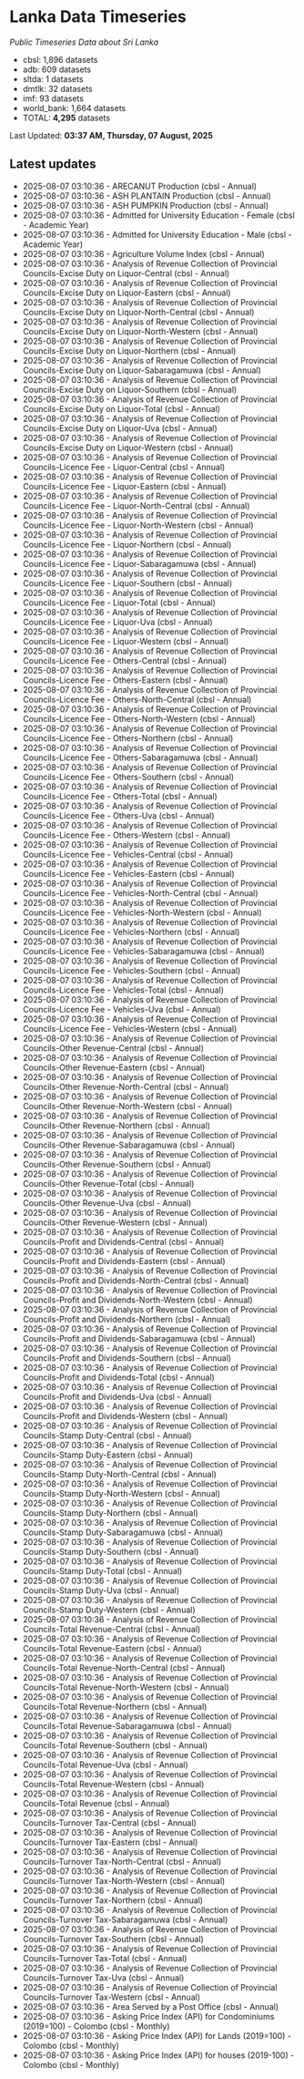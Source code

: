 # Lanka Data Timeseries
*Public Timeseries Data about Sri Lanka*

* cbsl: 1,896 datasets
* adb: 609 datasets
* sltda: 1 datasets
* dmtlk: 32 datasets
* imf: 93 datasets
* world_bank: 1,664 datasets
* TOTAL: **4,295** datasets

Last Updated: **03:37 AM, Thursday, 07 August, 2025**

## Latest updates

* 2025-08-07 03:10:36 - ARECANUT Production (cbsl - Annual)
* 2025-08-07 03:10:36 - ASH PLANTAIN Production (cbsl - Annual)
* 2025-08-07 03:10:36 - ASH PUMPKIN Production (cbsl - Annual)
* 2025-08-07 03:10:36 - Admitted for University Education - Female (cbsl - Academic Year)
* 2025-08-07 03:10:36 - Admitted for University Education - Male (cbsl - Academic Year)
* 2025-08-07 03:10:36 - Agriculture Volume Index (cbsl - Annual)
* 2025-08-07 03:10:36 - Analysis of Revenue Collection of Provincial Councils-Excise Duty on Liquor-Central (cbsl - Annual)
* 2025-08-07 03:10:36 - Analysis of Revenue Collection of Provincial Councils-Excise Duty on Liquor-Eastern (cbsl - Annual)
* 2025-08-07 03:10:36 - Analysis of Revenue Collection of Provincial Councils-Excise Duty on Liquor-North-Central (cbsl - Annual)
* 2025-08-07 03:10:36 - Analysis of Revenue Collection of Provincial Councils-Excise Duty on Liquor-North-Western (cbsl - Annual)
* 2025-08-07 03:10:36 - Analysis of Revenue Collection of Provincial Councils-Excise Duty on Liquor-Northern (cbsl - Annual)
* 2025-08-07 03:10:36 - Analysis of Revenue Collection of Provincial Councils-Excise Duty on Liquor-Sabaragamuwa (cbsl - Annual)
* 2025-08-07 03:10:36 - Analysis of Revenue Collection of Provincial Councils-Excise Duty on Liquor-Southern (cbsl - Annual)
* 2025-08-07 03:10:36 - Analysis of Revenue Collection of Provincial Councils-Excise Duty on Liquor-Total (cbsl - Annual)
* 2025-08-07 03:10:36 - Analysis of Revenue Collection of Provincial Councils-Excise Duty on Liquor-Uva (cbsl - Annual)
* 2025-08-07 03:10:36 - Analysis of Revenue Collection of Provincial Councils-Excise Duty on Liquor-Western (cbsl - Annual)
* 2025-08-07 03:10:36 - Analysis of Revenue Collection of Provincial Councils-Licence Fee - Liquor-Central (cbsl - Annual)
* 2025-08-07 03:10:36 - Analysis of Revenue Collection of Provincial Councils-Licence Fee - Liquor-Eastern (cbsl - Annual)
* 2025-08-07 03:10:36 - Analysis of Revenue Collection of Provincial Councils-Licence Fee - Liquor-North-Central (cbsl - Annual)
* 2025-08-07 03:10:36 - Analysis of Revenue Collection of Provincial Councils-Licence Fee - Liquor-North-Western (cbsl - Annual)
* 2025-08-07 03:10:36 - Analysis of Revenue Collection of Provincial Councils-Licence Fee - Liquor-Northern (cbsl - Annual)
* 2025-08-07 03:10:36 - Analysis of Revenue Collection of Provincial Councils-Licence Fee - Liquor-Sabaragamuwa (cbsl - Annual)
* 2025-08-07 03:10:36 - Analysis of Revenue Collection of Provincial Councils-Licence Fee - Liquor-Southern (cbsl - Annual)
* 2025-08-07 03:10:36 - Analysis of Revenue Collection of Provincial Councils-Licence Fee - Liquor-Total (cbsl - Annual)
* 2025-08-07 03:10:36 - Analysis of Revenue Collection of Provincial Councils-Licence Fee - Liquor-Uva (cbsl - Annual)
* 2025-08-07 03:10:36 - Analysis of Revenue Collection of Provincial Councils-Licence Fee - Liquor-Western (cbsl - Annual)
* 2025-08-07 03:10:36 - Analysis of Revenue Collection of Provincial Councils-Licence Fee - Others-Central (cbsl - Annual)
* 2025-08-07 03:10:36 - Analysis of Revenue Collection of Provincial Councils-Licence Fee - Others-Eastern (cbsl - Annual)
* 2025-08-07 03:10:36 - Analysis of Revenue Collection of Provincial Councils-Licence Fee - Others-North-Central (cbsl - Annual)
* 2025-08-07 03:10:36 - Analysis of Revenue Collection of Provincial Councils-Licence Fee - Others-North-Western (cbsl - Annual)
* 2025-08-07 03:10:36 - Analysis of Revenue Collection of Provincial Councils-Licence Fee - Others-Northern (cbsl - Annual)
* 2025-08-07 03:10:36 - Analysis of Revenue Collection of Provincial Councils-Licence Fee - Others-Sabaragamuwa (cbsl - Annual)
* 2025-08-07 03:10:36 - Analysis of Revenue Collection of Provincial Councils-Licence Fee - Others-Southern (cbsl - Annual)
* 2025-08-07 03:10:36 - Analysis of Revenue Collection of Provincial Councils-Licence Fee - Others-Total (cbsl - Annual)
* 2025-08-07 03:10:36 - Analysis of Revenue Collection of Provincial Councils-Licence Fee - Others-Uva (cbsl - Annual)
* 2025-08-07 03:10:36 - Analysis of Revenue Collection of Provincial Councils-Licence Fee - Others-Western (cbsl - Annual)
* 2025-08-07 03:10:36 - Analysis of Revenue Collection of Provincial Councils-Licence Fee - Vehicles-Central (cbsl - Annual)
* 2025-08-07 03:10:36 - Analysis of Revenue Collection of Provincial Councils-Licence Fee - Vehicles-Eastern (cbsl - Annual)
* 2025-08-07 03:10:36 - Analysis of Revenue Collection of Provincial Councils-Licence Fee - Vehicles-North-Central (cbsl - Annual)
* 2025-08-07 03:10:36 - Analysis of Revenue Collection of Provincial Councils-Licence Fee - Vehicles-North-Western (cbsl - Annual)
* 2025-08-07 03:10:36 - Analysis of Revenue Collection of Provincial Councils-Licence Fee - Vehicles-Northern (cbsl - Annual)
* 2025-08-07 03:10:36 - Analysis of Revenue Collection of Provincial Councils-Licence Fee - Vehicles-Sabaragamuwa (cbsl - Annual)
* 2025-08-07 03:10:36 - Analysis of Revenue Collection of Provincial Councils-Licence Fee - Vehicles-Southern (cbsl - Annual)
* 2025-08-07 03:10:36 - Analysis of Revenue Collection of Provincial Councils-Licence Fee - Vehicles-Total (cbsl - Annual)
* 2025-08-07 03:10:36 - Analysis of Revenue Collection of Provincial Councils-Licence Fee - Vehicles-Uva (cbsl - Annual)
* 2025-08-07 03:10:36 - Analysis of Revenue Collection of Provincial Councils-Licence Fee - Vehicles-Western (cbsl - Annual)
* 2025-08-07 03:10:36 - Analysis of Revenue Collection of Provincial Councils-Other Revenue-Central (cbsl - Annual)
* 2025-08-07 03:10:36 - Analysis of Revenue Collection of Provincial Councils-Other Revenue-Eastern (cbsl - Annual)
* 2025-08-07 03:10:36 - Analysis of Revenue Collection of Provincial Councils-Other Revenue-North-Central (cbsl - Annual)
* 2025-08-07 03:10:36 - Analysis of Revenue Collection of Provincial Councils-Other Revenue-North-Western (cbsl - Annual)
* 2025-08-07 03:10:36 - Analysis of Revenue Collection of Provincial Councils-Other Revenue-Northern (cbsl - Annual)
* 2025-08-07 03:10:36 - Analysis of Revenue Collection of Provincial Councils-Other Revenue-Sabaragamuwa (cbsl - Annual)
* 2025-08-07 03:10:36 - Analysis of Revenue Collection of Provincial Councils-Other Revenue-Southern (cbsl - Annual)
* 2025-08-07 03:10:36 - Analysis of Revenue Collection of Provincial Councils-Other Revenue-Total (cbsl - Annual)
* 2025-08-07 03:10:36 - Analysis of Revenue Collection of Provincial Councils-Other Revenue-Uva (cbsl - Annual)
* 2025-08-07 03:10:36 - Analysis of Revenue Collection of Provincial Councils-Other Revenue-Western (cbsl - Annual)
* 2025-08-07 03:10:36 - Analysis of Revenue Collection of Provincial Councils-Profit and Dividends-Central (cbsl - Annual)
* 2025-08-07 03:10:36 - Analysis of Revenue Collection of Provincial Councils-Profit and Dividends-Eastern (cbsl - Annual)
* 2025-08-07 03:10:36 - Analysis of Revenue Collection of Provincial Councils-Profit and Dividends-North-Central (cbsl - Annual)
* 2025-08-07 03:10:36 - Analysis of Revenue Collection of Provincial Councils-Profit and Dividends-North-Western (cbsl - Annual)
* 2025-08-07 03:10:36 - Analysis of Revenue Collection of Provincial Councils-Profit and Dividends-Northern (cbsl - Annual)
* 2025-08-07 03:10:36 - Analysis of Revenue Collection of Provincial Councils-Profit and Dividends-Sabaragamuwa (cbsl - Annual)
* 2025-08-07 03:10:36 - Analysis of Revenue Collection of Provincial Councils-Profit and Dividends-Southern (cbsl - Annual)
* 2025-08-07 03:10:36 - Analysis of Revenue Collection of Provincial Councils-Profit and Dividends-Total (cbsl - Annual)
* 2025-08-07 03:10:36 - Analysis of Revenue Collection of Provincial Councils-Profit and Dividends-Uva (cbsl - Annual)
* 2025-08-07 03:10:36 - Analysis of Revenue Collection of Provincial Councils-Profit and Dividends-Western (cbsl - Annual)
* 2025-08-07 03:10:36 - Analysis of Revenue Collection of Provincial Councils-Stamp Duty-Central (cbsl - Annual)
* 2025-08-07 03:10:36 - Analysis of Revenue Collection of Provincial Councils-Stamp Duty-Eastern (cbsl - Annual)
* 2025-08-07 03:10:36 - Analysis of Revenue Collection of Provincial Councils-Stamp Duty-North-Central (cbsl - Annual)
* 2025-08-07 03:10:36 - Analysis of Revenue Collection of Provincial Councils-Stamp Duty-North-Western (cbsl - Annual)
* 2025-08-07 03:10:36 - Analysis of Revenue Collection of Provincial Councils-Stamp Duty-Northern (cbsl - Annual)
* 2025-08-07 03:10:36 - Analysis of Revenue Collection of Provincial Councils-Stamp Duty-Sabaragamuwa (cbsl - Annual)
* 2025-08-07 03:10:36 - Analysis of Revenue Collection of Provincial Councils-Stamp Duty-Southern (cbsl - Annual)
* 2025-08-07 03:10:36 - Analysis of Revenue Collection of Provincial Councils-Stamp Duty-Total (cbsl - Annual)
* 2025-08-07 03:10:36 - Analysis of Revenue Collection of Provincial Councils-Stamp Duty-Uva (cbsl - Annual)
* 2025-08-07 03:10:36 - Analysis of Revenue Collection of Provincial Councils-Stamp Duty-Western (cbsl - Annual)
* 2025-08-07 03:10:36 - Analysis of Revenue Collection of Provincial Councils-Total Revenue-Central (cbsl - Annual)
* 2025-08-07 03:10:36 - Analysis of Revenue Collection of Provincial Councils-Total Revenue-Eastern (cbsl - Annual)
* 2025-08-07 03:10:36 - Analysis of Revenue Collection of Provincial Councils-Total Revenue-North-Central (cbsl - Annual)
* 2025-08-07 03:10:36 - Analysis of Revenue Collection of Provincial Councils-Total Revenue-North-Western (cbsl - Annual)
* 2025-08-07 03:10:36 - Analysis of Revenue Collection of Provincial Councils-Total Revenue-Northern (cbsl - Annual)
* 2025-08-07 03:10:36 - Analysis of Revenue Collection of Provincial Councils-Total Revenue-Sabaragamuwa (cbsl - Annual)
* 2025-08-07 03:10:36 - Analysis of Revenue Collection of Provincial Councils-Total Revenue-Southern (cbsl - Annual)
* 2025-08-07 03:10:36 - Analysis of Revenue Collection of Provincial Councils-Total Revenue-Uva (cbsl - Annual)
* 2025-08-07 03:10:36 - Analysis of Revenue Collection of Provincial Councils-Total Revenue-Western (cbsl - Annual)
* 2025-08-07 03:10:36 - Analysis of Revenue Collection of Provincial Councils-Total Revenue (cbsl - Annual)
* 2025-08-07 03:10:36 - Analysis of Revenue Collection of Provincial Councils-Turnover Tax-Central (cbsl - Annual)
* 2025-08-07 03:10:36 - Analysis of Revenue Collection of Provincial Councils-Turnover Tax-Eastern (cbsl - Annual)
* 2025-08-07 03:10:36 - Analysis of Revenue Collection of Provincial Councils-Turnover Tax-North-Central (cbsl - Annual)
* 2025-08-07 03:10:36 - Analysis of Revenue Collection of Provincial Councils-Turnover Tax-North-Western (cbsl - Annual)
* 2025-08-07 03:10:36 - Analysis of Revenue Collection of Provincial Councils-Turnover Tax-Northern (cbsl - Annual)
* 2025-08-07 03:10:36 - Analysis of Revenue Collection of Provincial Councils-Turnover Tax-Sabaragamuwa (cbsl - Annual)
* 2025-08-07 03:10:36 - Analysis of Revenue Collection of Provincial Councils-Turnover Tax-Southern (cbsl - Annual)
* 2025-08-07 03:10:36 - Analysis of Revenue Collection of Provincial Councils-Turnover Tax-Total (cbsl - Annual)
* 2025-08-07 03:10:36 - Analysis of Revenue Collection of Provincial Councils-Turnover Tax-Uva (cbsl - Annual)
* 2025-08-07 03:10:36 - Analysis of Revenue Collection of Provincial Councils-Turnover Tax-Western (cbsl - Annual)
* 2025-08-07 03:10:36 - Area Served by a Post Office (cbsl - Annual)
* 2025-08-07 03:10:36 - Asking Price Index (API) for Condominiums (2019=100) - Colombo (cbsl - Monthly)
* 2025-08-07 03:10:36 - Asking Price Index (API) for Lands (2019=100) - Colombo (cbsl - Monthly)
* 2025-08-07 03:10:36 - Asking Price Index (API) for houses (2019-100) - Colombo (cbsl - Monthly)